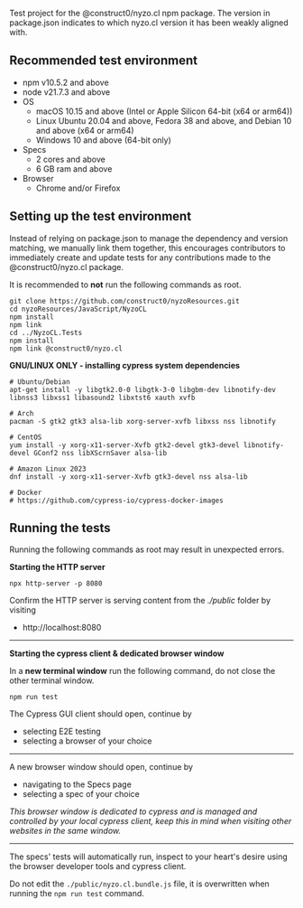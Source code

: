 Test project for the @construct0/nyzo.cl npm package. The version in package.json indicates to which nyzo.cl version it has been weakly aligned with.




## Recommended test environment
- npm v10.5.2 and above
- node v21.7.3 and above
- OS
  - macOS 10.15 and above (Intel or Apple Silicon 64-bit (x64 or arm64))
  - Linux Ubuntu 20.04 and above, Fedora 38 and above, and Debian 10 and above (x64 or arm64)
  - Windows 10 and above (64-bit only)
- Specs
  - 2 cores and above
  - 6 GB ram and above
- Browser
  - Chrome and/or Firefox



## Setting up the test environment 
Instead of relying on package.json to manage the dependency and version matching, we manually link them together, this encourages contributors to immediately create and update tests for any contributions made to the @construct0/nyzo.cl package.

It is recommended to **not** run the following commands as root.
```
git clone https://github.com/construct0/nyzoResources.git
cd nyzoResources/JavaScript/NyzoCL
npm install
npm link
cd ../NyzoCL.Tests
npm install
npm link @construct0/nyzo.cl
```




**GNU/LINUX ONLY - installing cypress system dependencies**
```
# Ubuntu/Debian
apt-get install -y libgtk2.0-0 libgtk-3-0 libgbm-dev libnotify-dev libnss3 libxss1 libasound2 libxtst6 xauth xvfb

# Arch
pacman -S gtk2 gtk3 alsa-lib xorg-server-xvfb libxss nss libnotify

# CentOS
yum install -y xorg-x11-server-Xvfb gtk2-devel gtk3-devel libnotify-devel GConf2 nss libXScrnSaver alsa-lib

# Amazon Linux 2023
dnf install -y xorg-x11-server-Xvfb gtk3-devel nss alsa-lib

# Docker
# https://github.com/cypress-io/cypress-docker-images
```




## Running the tests
Running the following commands as root may result in unexpected errors. 

**Starting the HTTP server**
```
npx http-server -p 8080
```
Confirm the HTTP server is serving content from the *./public* folder by visiting
- http://localhost:8080

---
**Starting the cypress client & dedicated browser window**

In a **new terminal window** run the following command, do not close the other terminal window.
```
npm run test
```

The Cypress GUI client should open, continue by 
- selecting E2E testing
- selecting a browser of your choice
---
A new browser window should open, continue by
- navigating to the Specs page
- selecting a spec of your choice

*This browser window is dedicated to cypress and is managed and controlled by your local cypress client, keep this in mind when visiting other websites in the same window.*

---
The specs' tests will automatically run, inspect to your heart's desire using the browser developer tools and cypress client.




Do not edit the `./public/nyzo.cl.bundle.js` file, it is overwritten when running the `npm run test` command.




